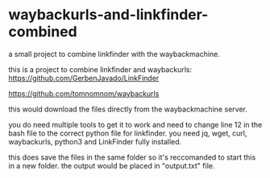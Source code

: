 # waybackurls-and-linkfinder-combined
a small project to combine linkfinder with the waybackmachine.

this is a project to combine linkfinder and waybackurls:
https://github.com/GerbenJavado/LinkFinder

https://github.com/tomnomnom/waybackurls

this would download the files directly from the waybackmachine server.

you do need multiple tools to get it to work and need to change line 12 in the bash file to the correct python file for linkfinder.
you need jq, wget, curl, waybackurls, python3 and LinkFinder fully installed.

this does save the files in the same folder so it's reccomanded to start this in a new folder.
the output would be placed in "output.txt" file.
